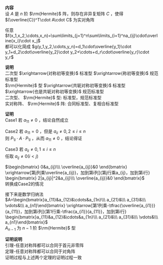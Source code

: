 **内容**  
设 $A$ 是 $n$ 阶 $\rm{Hermite}$ 阵，则存在非异复矩阵 $C$ ，使得 $(\overline{C})^T\cdot A\cdot C$ 为实对角阵  
  
任意 $f(x_1,x_2,\cdots,x_n)=\sum\limits_{j=1}^n\sum\limits_{i=1}^na_{ij}\cdot\overline{x_i}\cdot x_j$  
都可以化简成 $g(y_1,y_2,\cdots,y_n)=d_1\cdot\overline{y_1}\cdot y_1+d_2\cdot\overline{y_2}\cdot y_2+\cdots+d_r\cdot\overline{y_r}\cdot y_r$  
  
**说明**  
二次型 $\xrightarrow{对称初等变换}$ 标准型 $\xrightarrow{称初等变换}$ 规范标准型  
 $\rm{Hermite}$ 型 $\xrightarrow{共轭对称初等变换}$ 标准型 $\xrightarrow{也是共轭对称初等变换}$ 规范标准型  
二次型、 $\rm{Hermite}$ 型: 标准型，规范标准型  
实对称阵、 $\rm{Hermite}$ 阵: 合同标准型、复相合标准型  
  
**证明**  
Case1 若 $a_{11}\neq0$ ，结论自然成立  
  
Case2 若 $a_{11}=0$ ，但是 $a_{ii}\neq0,2\le i\le n$  
则 $P_{1i}\cdot A\cdot P_{1i}$ ，从而 $a_{11}\neq0$ ，结论得证  
  
Case3 若 $a_{ii}\neq0,1\le i\le n$  
任取 $a_{ij}\neq0(i<j)$  
  
 $\begin{bmatrix}  
0&a_{ij}\\\ \overline{a_{ij}}&0  
\end{bmatrix}  
\xrightarrow[第j列乘\overline{a_{ij}}，加到第i列]{第j行乘a_{ij}，加到第i行}  
\begin{bmatrix}  
2|a_{ij}|^2&a_{ij}\\\ \overline{a_{ij}}&0  
\end{bmatrix}$  
转换成Case2的情况  
  
接下来是数学归纳法  
 $A=\begin{bmatrix}a_{11}&a_{12}&\cdots&a_{1n}\\\ a_{21}&\\\ a_{31}&\\\ \vdots&\\\ a_{n1}\end{bmatrix}  
\xrightarrow[第1列乘-\tfrac{\overline{a_{i1}}}{a_{11}}，加到第i列]{第1行乘-\tfrac{a_{i1}}{a_{11}}，加到第i行}  
\begin{bmatrix}a_{11}&a_{12}&\cdots&a_{1n}\\\ a_{21}&\\\ a_{31}&\\\ \vdots&\\\ a_{n1}\end{bmatrix}$  
 $A_{n-1}$ 为 $n-1$ 阶 $\rm{Hermite}$ 型  
  
**证明说明**  
引理-任意对称阵都可以合同于首元非零阵  
定理-任意对称阵都可以合同于对角阵  
证明过程与上述两个定理的证明过程一致  
